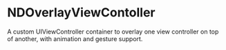 NDOverlayViewContoller
======================

A custom UIViewController container to overlay one view controller on top of another, with animation and gesture support.

